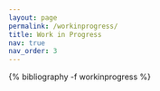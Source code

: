 ```yaml
---
layout: page
permalink: /workinprogress/
title: Work in Progress
nav: true
nav_order: 3
---
```


<div class="publications">

{% bibliography -f workinprogress %}

</div>